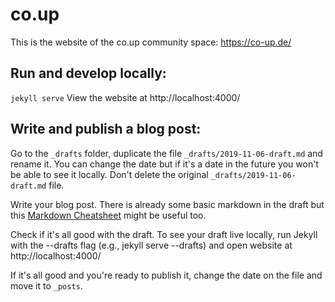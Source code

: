 # co.up
This is the website of the co.up community space: https://co-up.de/

## Run and develop locally:
`jekyll serve`
View the website at http://localhost:4000/

## Write and publish a blog post:
Go to the `_drafts` folder, duplicate the file `_drafts/2019-11-06-draft.md` and rename it. You can change the date but if it's a date in the future you won't be able to see it locally.
Don't delete the original `_drafts/2019-11-06-draft.md` file.

Write your blog post. There is already some basic markdown in the draft but this [Markdown Cheatsheet](http://www.jekyllnow.com/Markdown-Style-Guide/) might be useful too.

Check if it's all good with the draft. To see your draft live locally, run Jekyll with the --drafts flag (e.g., jekyll serve --drafts) and open website at http://localhost:4000/

If it's all good and  you're ready to publish it, change the date on the file and move it to `_posts`.
